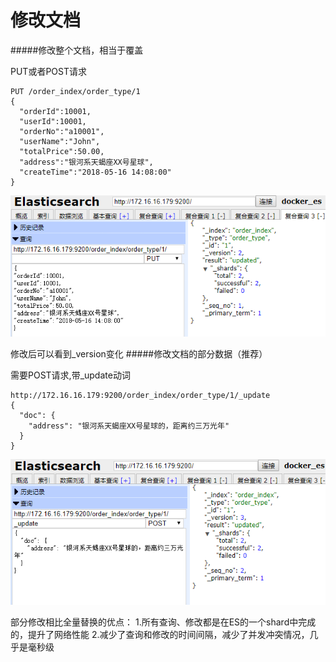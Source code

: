 # 修改文档

#####修改整个文档，相当于覆盖

PUT或者POST请求

```
PUT /order_index/order_type/1
{
  "orderId":10001,
  "userId":10001,
  "orderNo":"a10001",
  "userName":"John",
  "totalPrice":50.00,
  "address":"银河系天蝎座XX号星球",
  "createTime":"2018-05-16 14:08:00"
}
```
![](/assets/11.png)

修改后可以看到_version变化
#####修改文档的部分数据（推荐）

需要POST请求,带_update动词
```
http://172.16.16.179:9200/order_index/order_type/1/_update
{
  "doc": {
    "address": "银河系天蝎座XX号星球的，距离约三万光年"
  }
}
```
![](/assets/12.png)

部分修改相比全量替换的优点：
1.所有查询、修改都是在ES的一个shard中完成的，提升了网络性能
2.减少了查询和修改的时间间隔，减少了并发冲突情况，几乎是毫秒级
